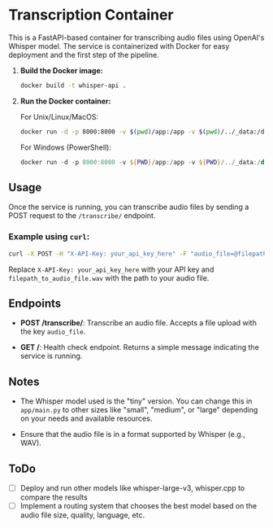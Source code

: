 # Transcription Container

This is a FastAPI-based container for transcribing audio files using OpenAI's Whisper model. The service is containerized with Docker for easy deployment and the first step of the pipeline.

1. **Build the Docker image:**
   ```bash
   docker build -t whisper-api .    
   ```

2. **Run the Docker container:**
   
   For Unix/Linux/MacOS:
   ```bash
   docker run -d -p 8000:8000 -v $(pwd)/app:/app -v $(pwd)/../_data:/data transcription
   ```

   For Windows (PowerShell):
   ```powershell
   docker run -d -p 8000:8000 -v ${PWD}/app:/app -v ${PWD}/../_data:/data transcription
   ```

## Usage

Once the service is running, you can transcribe audio files by sending a POST request to the `/transcribe/` endpoint.

### Example using `curl`:

```bash
curl -X POST -H "X-API-Key: your_api_key_here" -F "audio_file=@filepath_to_audio_file.wav" http://localhost:8000/transcribe/
```

Replace `X-API-Key: your_api_key_here` with your API key and `filepath_to_audio_file.wav` with the path to your audio file.

## Endpoints

- **POST /transcribe/**: Transcribe an audio file. Accepts a file upload with the key `audio_file`.

- **GET /**: Health check endpoint. Returns a simple message indicating the service is running.

## Notes

- The Whisper model used is the "tiny" version. You can change this in `app/main.py` to other sizes like "small", "medium", or "large" depending on your needs and available resources.

- Ensure that the audio file is in a format supported by Whisper (e.g., WAV).

## ToDo
- [ ] Deploy and run other models like whisper-large-v3, whisper.cpp to compare the results
- [ ] Implement a routing system that chooses the best model based on the audio file size, quality, language, etc.